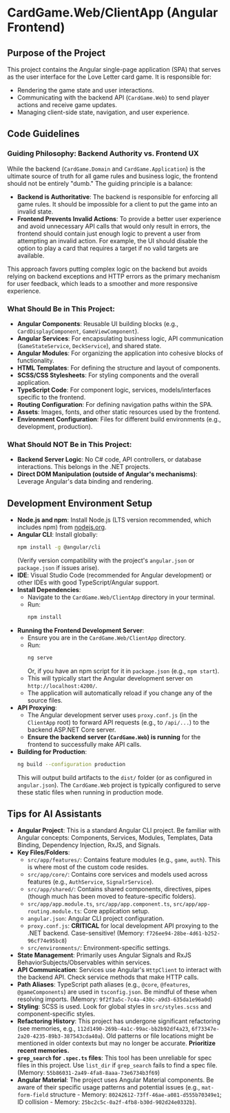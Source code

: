 # CardGame.Web/ClientApp (Angular Frontend)

## Purpose of the Project

This project contains the Angular single-page application (SPA) that serves as the user interface for the Love Letter card game. It is responsible for:
*   Rendering the game state and user interactions.
*   Communicating with the backend API (`CardGame.Web`) to send player actions and receive game updates.
*   Managing client-side state, navigation, and user experience.

## Code Guidelines

### Guiding Philosophy: Backend Authority vs. Frontend UX

While the backend (`CardGame.Domain` and `CardGame.Application`) is the ultimate source of truth for all game rules and business logic, the frontend should not be entirely "dumb." The guiding principle is a balance:

-   **Backend is Authoritative**: The backend is responsible for enforcing all game rules. It should be impossible for a client to put the game into an invalid state.
-   **Frontend Prevents Invalid Actions**: To provide a better user experience and avoid unnecessary API calls that would only result in errors, the frontend should contain just enough logic to prevent a user from attempting an invalid action. For example, the UI should disable the option to play a card that requires a target if no valid targets are available.

This approach favors putting complex logic on the backend but avoids relying on backend exceptions and HTTP errors as the primary mechanism for user feedback, which leads to a smoother and more responsive experience.

### What Should Be in This Project:
*   **Angular Components**: Reusable UI building blocks (e.g., `CardDisplayComponent`, `GameViewComponent`).
*   **Angular Services**: For encapsulating business logic, API communication (`GameStateService`, `DeckService`), and shared state.
*   **Angular Modules**: For organizing the application into cohesive blocks of functionality.
*   **HTML Templates**: For defining the structure and layout of components.
*   **SCSS/CSS Stylesheets**: For styling components and the overall application.
*   **TypeScript Code**: For component logic, services, models/interfaces specific to the frontend.
*   **Routing Configuration**: For defining navigation paths within the SPA.
*   **Assets**: Images, fonts, and other static resources used by the frontend.
*   **Environment Configuration**: Files for different build environments (e.g., development, production).

### What Should NOT Be in This Project:
*   **Backend Server Logic**: No C# code, API controllers, or database interactions. This belongs in the .NET projects.
*   **Direct DOM Manipulation (outside of Angular's mechanisms)**: Leverage Angular's data binding and rendering.

## Development Environment Setup

*   **Node.js and npm**: Install Node.js (LTS version recommended, which includes npm) from [nodejs.org](https://nodejs.org/).
*   **Angular CLI**: Install globally:
    ```bash
    npm install -g @angular/cli
    ```
    (Verify version compatibility with the project's `angular.json` or `package.json` if issues arise).
*   **IDE**: Visual Studio Code (recommended for Angular development) or other IDEs with good TypeScript/Angular support.
*   **Install Dependencies**:
    *   Navigate to the `CardGame.Web/ClientApp` directory in your terminal.
    *   Run:
        ```bash
        npm install
        ```
*   **Running the Frontend Development Server**:
    *   Ensure you are in the `CardGame.Web/ClientApp` directory.
    *   Run:
        ```bash
        ng serve
        ```
        Or, if you have an npm script for it in `package.json` (e.g., `npm start`).
    *   This will typically start the Angular development server on `http://localhost:4200/`.
    *   The application will automatically reload if you change any of the source files.
*   **API Proxying**:
    *   The Angular development server uses `proxy.conf.js` (in the `ClientApp` root) to forward API requests (e.g., to `/api/...`) to the backend ASP.NET Core server.
    *   **Ensure the backend server (`CardGame.Web`) is running** for the frontend to successfully make API calls.
*   **Building for Production**:
    ```bash
    ng build --configuration production
    ```
    This will output build artifacts to the `dist/` folder (or as configured in `angular.json`). The `CardGame.Web` project is typically configured to serve these static files when running in production mode.

## Tips for AI Assistants

*   **Angular Project**: This is a standard Angular CLI project. Be familiar with Angular concepts: Components, Services, Modules, Templates, Data Binding, Dependency Injection, RxJS, and Signals.
*   **Key Files/Folders**:
    *   `src/app/features/`: Contains feature modules (e.g., `game`, `auth`). This is where most of the custom code resides.
    *   `src/app/core/`: Contains core services and models used across features (e.g., `AuthService`, `SignalrService`).
    *   `src/app/shared/`: Contains shared components, directives, pipes (though much has been moved to feature-specific folders).
    *   `src/app/app.module.ts`, `src/app/app.component.ts`, `src/app/app-routing.module.ts`: Core application setup.
    *   `angular.json`: Angular CLI project configuration.
    *   `proxy.conf.js`: **CRITICAL** for local development API proxying to the .NET backend. Case-sensitive! (Memory: `f726ee94-28be-4d61-b252-96cf74e95bc8`)
    *   `src/environments/`: Environment-specific settings.
*   **State Management**: Primarily uses Angular Signals and RxJS BehaviorSubjects/Observables within services.
*   **API Communication**: Services use Angular's `HttpClient` to interact with the backend API. Check service methods that make HTTP calls.
*   **Path Aliases**: TypeScript path aliases (e.g., `@core`, `@features`, `@gameComponents`) are used in `tsconfig.json`. Be mindful of these when resolving imports. (Memory: `9f2f3a5c-7c4a-430c-a9d3-635da1e96a0d`)
*   **Styling**: SCSS is used. Look for global styles in `src/styles.scss` and component-specific styles.
*   **Refactoring History**: This project has undergone significant refactoring (see memories, e.g., `112d1490-269b-4a1c-99ac-bb2b92df4a23`, `6f73347e-2a20-4235-89b3-387543cda40a`). Old patterns or file locations might be mentioned in older contexts but may no longer be accurate. **Prioritize recent memories.**
*   **`grep_search` for `.spec.ts` files**: This tool has been unreliable for spec files in this project. Use `list_dir` if `grep_search` fails to find a spec file. (Memory: `55b86031-2a49-4fa8-8aaa-73e6734b3f69`)
*   **Angular Material**: The project uses Angular Material components. Be aware of their specific usage patterns and potential issues (e.g., `mat-form-field` structure - Memory: `80242612-73ff-46ae-a081-d555b70349e1`; ID collision - Memory: `25bc2c5c-0a2f-4fb8-b30d-902d24e0332b`).
